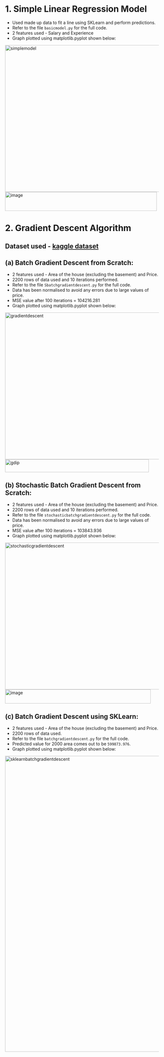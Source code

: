 # **1. Simple Linear Regression Model**
- Used made up data to fit a line using SKLearn and perform predictions.
- Refer to the file `basicmodel.py` for the full code.
- 2 features used - Salary and Experience
- Graph plotted using matplotlib.pyplot shown below:
<img width="640" height="480" alt="simplemodel" src="https://github.com/user-attachments/assets/b7bf25d9-ce52-400c-a9d3-0253173123c6" />
<img width="497" height="62" alt="image" src="https://github.com/user-attachments/assets/44029c55-ad88-4574-962e-722dfc50b23d" />

# **2. Gradient Descent Algorithm**
## Dataset used - [kaggle dataset](https://www.kaggle.com/datasets/sukhmandeepsinghbrar/house-prices-india)

## (a) Batch Gradient Descent from Scratch:
- 2 features used - Area of the house (excluding the basement) and Price.
- 2200 rows of data used and 10 iterations performed.
- Refer to the file `Sbatchgradientdescent.py` for the full code.
- Data has been normalised to avoid any errors due to large values of price.
- MSE value after 100 iterations = 104216.281
- Graph plotted using matplotlib.pyplot shown below:
<img width="640" height="480" alt="gradientdescent" src="https://github.com/user-attachments/assets/b89a3eb8-84a3-41fb-bdbe-b33bfb889e79" />
<img width="471" height="42" alt="gdip" src="https://github.com/user-attachments/assets/2409dc92-9e51-4c94-b2c2-4dc635418349" />

## (b) Stochastic Batch Gradient Descent from Scratch:
- 2 features used - Area of the house (excluding the basement) and Price.
- 2200 rows of data used and 10 iterations performed.
- Refer to the file `stochasticbatchgradientdescent.py` for the full code.
- Data has been normalised to avoid any errors due to large values of price.
- MSE value after 100 iterations = 103843.936
- Graph plotted using matplotlib.pyplot shown below:
<img width="640" height="480" alt="stochasticgradientdescent" src="https://github.com/user-attachments/assets/080a6bd7-5543-4b1e-b89d-ea5fa69b5e4d" />
<img width="477" height="46" alt="image" src="https://github.com/user-attachments/assets/4dacda8b-c601-40ba-aea2-edbf7cde53ac" />


## (c) Batch Gradient Descent using SKLearn:
- 2 features used - Area of the house (excluding the basement) and Price.
- 2200 rows of data used.
- Refer to the file `batchgradientdescent.py` for the full code.
- Predicted value for 2000 area comes out to be `599873.976`.
- Graph plotted using matplotlib.pyplot shown below:
<img width="1920" height="967" alt="sklearnbatchgradientdescent" src="https://github.com/user-attachments/assets/d1db083f-0612-48c8-aabd-99a7dd932246" />
